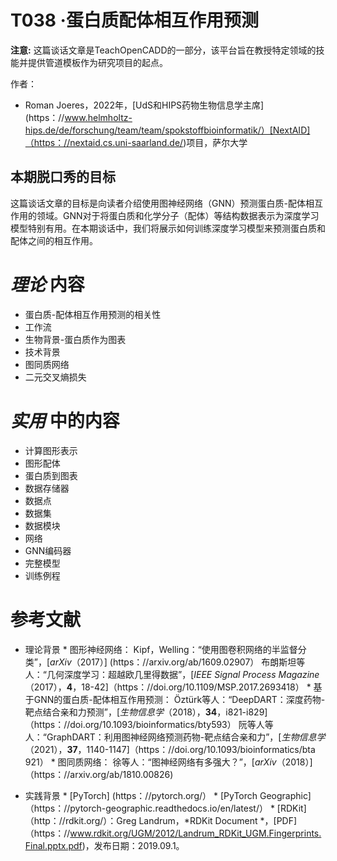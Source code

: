 # T038 ·蛋白质配体相互作用预测

**注意:** 这篇谈话文章是TeachOpenCADD的一部分，该平台旨在教授特定领域的技能并提供管道模板作为研究项目的起点。

作者：

- Roman Joeres，2022年，[UdS和HIPS药物生物信息学主席] (https：//www.helmholtz-hips.de/de/forschung/team/team/spokstoffbioinformatik/）[NextAID]（https：//nextaid.cs.uni-saarland.de/)项目，萨尔大学

 ## 本期脱口秀的目标

这篇谈话文章的目标是向读者介绍使用图神经网络（GNN）预测蛋白质-配体相互作用的领域。GNN对于将蛋白质和化学分子（配体）等结构数据表示为深度学习模型特别有用。在本期谈话中，我们将展示如何训练深度学习模型来预测蛋白质和配体之间的相互作用。

 # *理论* 内容

* 蛋白质-配体相互作用预测的相关性
* 工作流 
* 生物背景-蛋白质作为图表 
* 技术背景 
* 图同质网络 
* 二元交叉熵损失

 # *实用* 中的内容

* 计算图形表示 
* 图形配体 
* 蛋白质到图表 
* 数据存储器 
* 数据点 
* 数据集 
* 数据模块 
* 网络 
* GNN编码器 
* 完整模型 
* 训练例程

 # 参考文献

* 理论背景 * 图形神经网络： Kipf，Welling：“使用图卷积网络的半监督分类”，[<i>arXiv</i>（2017）] (https：//arxiv.org/ab/1609.02907） 布朗斯坦等人：“几何深度学习：超越欧几里得数据”，[<i>IEEE Signal Process Magazine</i>（2017），<b>4</b>，18-42]（https：//doi.org/10.1109/MSP.2017.2693418） * 基于GNN的蛋白质-配体相互作用预测： Öztürk等人：“DeepDART：深度药物-靶点结合亲和力预测”，[<i>生物信息学</i>（2018），<b>34</b>，i821-i829]（https：//doi.org/10.1093/bioinformatics/bty593） 阮等人等人：“GraphDART：利用图神经网络预测药物-靶点结合亲和力”，[<i>生物信息学</i>（2021），<b>37</b>，1140-1147]（https：//doi.org/10.1093/bioinformatics/bta 921） * 图同质网络： 徐等人：“图神经网络有多强大？”，[<i>arXiv</i>（2018）]（https：//arxiv.org/ab/1810.00826)

* 实践背景 * [PyTorch] (https：//pytorch.org/） * [PyTorch Geographic]（https：//pytorch-geographic.readthedocs.io/en/latest/） * [RDKit]（http：//rdkit.org/）：Greg Landrum，*RDKit Document *，[PDF]（https：//www.rdkit.org/UGM/2012/Landrum_RDKit_UGM.Fingerprints.Final.pptx.pdf)，发布日期：2019.09.1。 